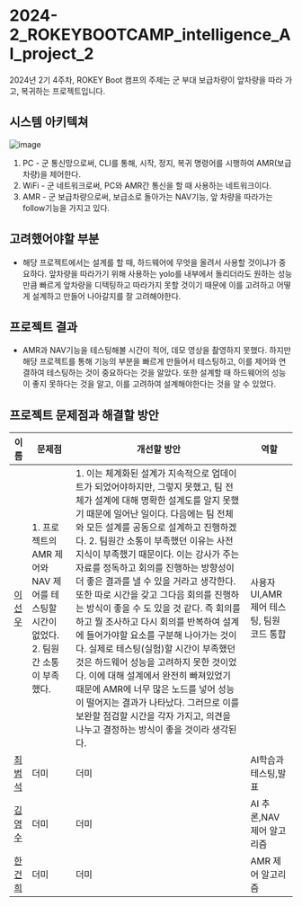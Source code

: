 # 2024-2_ROKEYBOOTCAMP_intelligence_AI_project_2
2024년 2기 4주차, ROKEY Boot 캠프의 주제는 군 부대 보급차량이 앞차량을 따라 가고, 복귀하는 프로젝트입니다.
## 시스템 아키텍쳐
![image](https://github.com/user-attachments/assets/594e9234-49cf-4b0a-859f-67429424b7e2)
1. PC - 군 통신망으로써, CLI를 통해, 시작, 정지, 복귀 명령어를 시행하여 AMR(보급차량)을 제어한다.
2. WiFi - 군 네트워크로써, PC와 AMR간 통신을 할 때 사용하는 네트워크이다.
3. AMR - 군 보급차량으로써, 보급소로 돌아가는 NAV기능, 앞 차량을 따라가는 follow기능을 가지고 있다.
## 고려했어야할 부분
  - 해당 프로젝트에서는 설계를 할 때, 하드웨어에 무엇을 올려서 사용할 것이냐가 중요하다. 앞차량을 따라가기 위해 사용하는 yolo를 내부에서 돌리더라도 원하는 성능만큼 빠르게 앞차량을 디텍팅하고 따라가지 못할 것이기 때문에 이를 고려하고 어떻게 설계하고 만들어 나아갈지를 잘 고려해야한다.
## 프로젝트 결과
  - AMR과 NAV기능을 테스팅해볼 시간이 적어, 데모 영상을 촬영하지 못했다. 하지만 해당 프로젝트를 통해 기능의 부분을 빠르게 만들어서 테스팅하고, 이를 제어와 연결하여 테스팅하는 것이 중요하다는 것을 알았다. 또한 설계할 때 하드웨어의 성능이 좋지 못하다는 것을 알고, 이를 고려하여 설계해야한다는 것을 알 수 있었다.
## 프로젝트 문제점과 해결할 방안
|이름|문제점|개선할 방안|역할|
|---|---|---|---|
|[이선우](https://github.com/malenwater)|1. 프로젝트의 AMR 제어와 NAV 제어를 테스팅할 시간이 없었다. 2. 팀원간 소통이 부족했다. |1. 이는 체계화된 설계가 지속적으로 업데이트가 되었어야하지만, 그렇지 못했고, 팀 전체가 설계에 대해 명확한 설계도를 알지 못했기 때문에 일어난 일이다. 다음에는 팀 전체와 모든 설계를 공동으로 설계하고 진행하겠다. 2. 팀원간 소통이 부족했던 이유는 사전 지식이 부족했기 때문이다. 이는 강사가 주는 자료를 정독하고 회의를 진행하는 방향성이 더 좋은 결과를 낼 수 있을 거라고 생각한다. 또한 따로 시간을 갖고 그다음 회의를 진행하는 방식이 좋을 수 도 있을 것 같다. 즉 회의를 하고 뭘 조사하고 다시 회의를 반복하여 설계에 들어가야할 요소를 구분해 나아가는 것이다. 실제로 테스팅(실험)할 시간이 부족했던 것은 하드웨어 성능을 고려하지 못한 것이었다. 이에 대해 설계에서 완전히 빠져있었기 때문에 AMR에 너무 많은 노드를 넣어 성능이 떨어지는 결과가 나타났다. 그러므로 이를 보완할 점검할 시간을 각자 가지고, 의견을 나누고 결정하는 방식이 좋을 것이라 생각된다. |사용자 UI,AMR 제어 테스팅, 팀원 코드 통합|
|[최범석](https://github.com/ausudu)|더미|더미|AI학습과 테스팅,발표|
|[김영수](https://github.com/youngsoo-kim-123)|더미|더미|AI 추론,NAV 제어 알고리즘|
|[한건희](https://github.com/ghgue)|더미|더미|AMR 제어 알고리즘|
